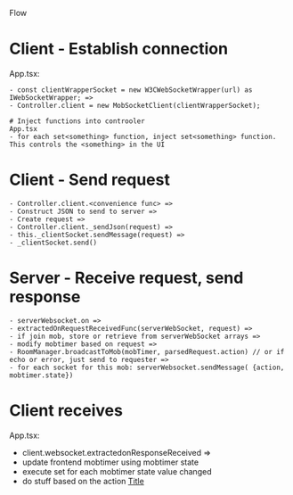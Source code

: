 Flow

# Client - Establish connection
App.tsx:

``` 
- const clientWrapperSocket = new W3CWebSocketWrapper(url) as IWebSocketWrapper; =>
- Controller.client = new MobSocketClient(clientWrapperSocket);

# Inject functions into controoler
App.tsx
- for each set<something> function, inject set<something> function.  This controls the <something> in the UI 
```

# Client - Send request
```
- Controller.client.<convenience func> =>
- Construct JSON to send to server =>
- Create request =>
- Controller.client._sendJson(request) => 
- this._clientSocket.sendMessage(request) => 
- _clientSocket.send()
```

# Server - Receive request, send response
```
- serverWebsocket.on => 
- extractedOnRequestReceivedFunc(serverWebSocket, request) => 
- if join mob, store or retrieve from serverWebSocket arrays =>
- modify mobtimer based on request =>
- RoomManager.broadcastToMob(mobTimer, parsedRequest.action) // or if echo or error, just send to requester => 
- for each socket for this mob: serverWebsocket.sendMessage( {action, mobtimer.state}) 
```

# Client receives
App.tsx:
- client.websocket.extractedonResponseReceived =>
- update frontend mobtimer using mobtimer state
- execute set<something> for each mobtimer state value changed
- do stuff based on the action
[Title](backlog.md)